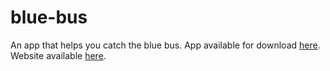 # blue-bus
An app that helps you catch the blue bus. App available for download [here](https://play.google.com/store/apps/details?id=com.BlueBus). Website available [here](https://bluebus.sites.haverford.edu/).
